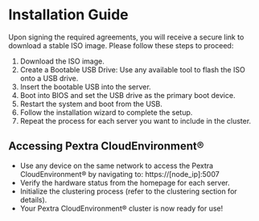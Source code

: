 # Installation Guide

Upon signing the required agreements, you will receive a secure link to download a stable ISO image. Please follow these steps to proceed:

1. Download the ISO image.
2. Create a Bootable USB Drive: Use any available tool to flash the ISO onto a USB drive.
3. Insert the bootable USB into the server.
4. Boot into BIOS and set the USB drive as the primary boot device.
5. Restart the system and boot from the USB.
6. Follow the installation wizard to complete the setup.
7. Repeat the process for each server you want to include in the cluster.

## Accessing Pextra CloudEnvironment®

- Use any device on the same network to access the Pextra CloudEnvironment® by navigating to:
  https://[node_ip]:5007
- Verify the hardware status from the homepage for each server.
- Initialize the clustering process (refer to the clustering section for details).
- Your Pextra CloudEnvironment® cluster is now ready for use!
